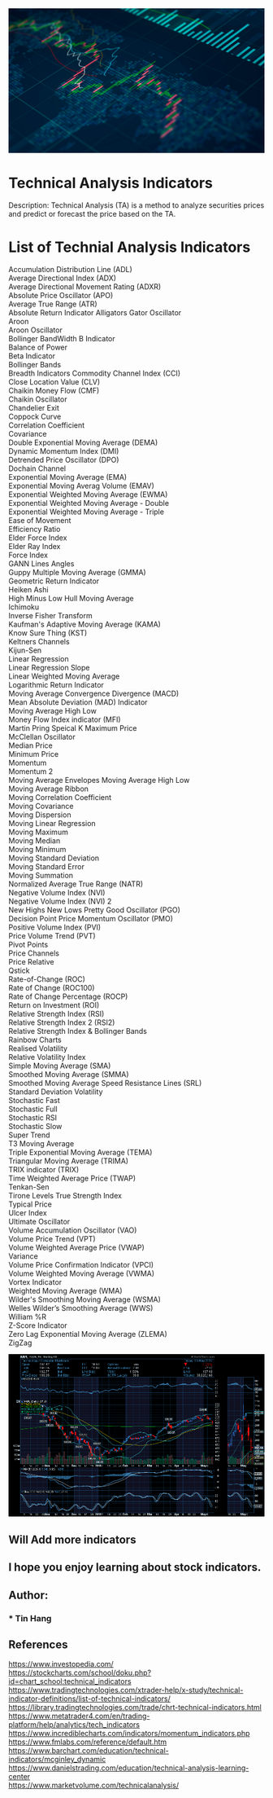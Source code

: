 <img src="Stock_Market01.png">

# Technical Analysis Indicators
Description: Technical Analysis (TA) is a method to analyze securities prices and predict or forecast the price based on the TA.

# List of Technial Analysis Indicators  

Accumulation Distribution Line (ADL)  
Average Directional Index (ADX)  
Average Directional Movement Rating (ADXR)  
Absolute Price Oscillator (APO)  
Average True Range (ATR)  
Absolute Return Indicator
Alligators Gator Oscillator  
Aroon  
Aroon Oscillator  
Bollinger BandWidth
B Indicator  
Balance of Power  
Beta Indicator  
Bollinger Bands  
Breadth Indicators 
Commodity Channel Index (CCI)    
Close Location Value (CLV)  
Chaikin Money Flow (CMF)  
Chaikin Oscillator  
Chandelier Exit  
Coppock Curve    
Correlation Coefficient  
Covariance  
Double Exponential Moving Average (DEMA)  
Dynamic Momentum Index (DMI)  
Detrended Price Oscillator (DPO)  
Dochain Channel  
Exponential Moving Average (EMA)  
Exponential Moving Averag Volume (EMAV)    
Exponential Weighted Moving Average (EWMA)    
Exponential Weighted Moving Average - Double  
Exponential Weighted Moving Average - Triple   
Ease of Movement  
Efficiency Ratio  
Elder Force Index  
Elder Ray Index  
Force Index  
GANN Lines Angles  
Guppy Multiple Moving Average (GMMA)  
Geometric Return Indicator  
Heiken Ashi  
High Minus Low 
Hull Moving Average  
Ichimoku  
Inverse Fisher Transform  
Kaufman's Adaptive Moving Average (KAMA)  
Know Sure Thing (KST)  
Keltners Channels  
Kijun-Sen    
Linear Regression  
Linear Regression Slope  
Linear Weighted Moving Average  
Logarithmic Return Indicator  
Moving Average Convergence Divergence (MACD)  
Mean Absolute Deviation (MAD) Indicator  
Moving Average High Low  
Money Flow Index indicator (MFI)  
Martin Pring Speical K 
Maximum Price  
McClellan Oscillator  
Median Price  
Minimum Price  
Momentum  
Momentum 2  
Moving Average Envelopes
Moving Average High Low  
Moving Average Ribbon  
Moving Correlation Coefficient  
Moving Covariance  
Moving Dispersion  
Moving Linear Regression  
Moving Maximum  
Moving Median  
Moving Minimum  
Moving Standard Deviation  
Moving Standard Error    
Moving Summation  
Normalized Average True Range (NATR)  
Negative Volume Index (NVI)  
Negative Volume Index (NVI) 2  
New Highs New Lows 
Pretty Good Oscillator (PGO)  
Decision Point Price Momentum Oscillator (PMO)  
Positive Volume Index (PVI)  
Price Volume Trend (PVT)  
Pivot Points  
Price Channels  
Price Relative  
Qstick  
Rate-of-Change (ROC)  
Rate of Change (ROC100)  
Rate of Change Percentage (ROCP)    
Return on Investment (ROI)  
Relative Strength Index (RSI)  
Relative Strength Index 2 (RSI2)  
Relative Strength Index & Bollinger Bands  
Rainbow Charts  
Realised Volatility  
Relative Volatility Index  
Simple Moving Average (SMA)  
Smoothed Moving Average (SMMA)  
Smoothed Moving Average
Speed Resistance Lines (SRL)   
Standard Deviation Volatility  
Stochastic Fast  
Stochastic Full  
Stochastic RSI  
Stochastic Slow  
Super Trend  
T3 Moving Average  
Triple Exponential Moving Average (TEMA)  
Triangular Moving Average (TRIMA)  
TRIX indicator (TRIX)  
Time Weighted Average Price (TWAP)  
Tenkan-Sen      
Tirone Levels 
True Strength Index  
Typical Price  
Ulcer Index  
Ultimate Oscillator  
Volume Accumulation Oscillator (VAO)  
Volume Price Trend (VPT)  
Volume Weighted Average Price (VWAP)  
Variance  
Volume Price Confirmation Indicator (VPCI)  
Volume Weighted Moving Average (VWMA)  
Vortex Indicator  
Weighted Moving Average (WMA)  
Wilder's Smoothing Moving Average (WSMA)  
Welles Wilder’s Smoothing Average (WWS)  
William %R  
Z-Score Indicator  
Zero Lag Exponential Moving Average (ZLEMA)  
ZigZag  

<img src="StockIndicators.png">

## Will Add more indicators

## I hope you enjoy learning about stock indicators.

## Author:  
### * Tin Hang  

## References
https://www.investopedia.com/  
https://stockcharts.com/school/doku.php?id=chart_school:technical_indicators  
https://www.tradingtechnologies.com/xtrader-help/x-study/technical-indicator-definitions/list-of-technical-indicators/  
https://library.tradingtechnologies.com/trade/chrt-technical-indicators.html  
https://www.metatrader4.com/en/trading-platform/help/analytics/tech_indicators  
https://www.incrediblecharts.com/indicators/momentum_indicators.php  
https://www.fmlabs.com/reference/default.htm  
https://www.barchart.com/education/technical-indicators/mcginley_dynamic  
https://www.danielstrading.com/education/technical-analysis-learning-center  
https://www.marketvolume.com/technicalanalysis/  

